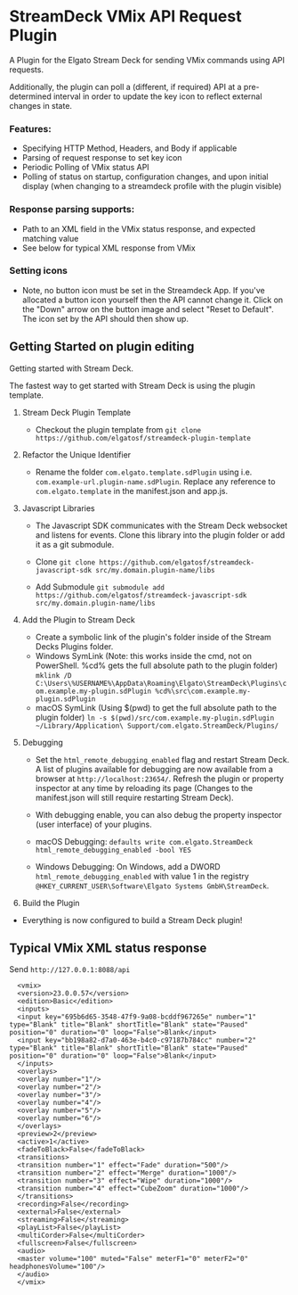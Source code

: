 # StreamDeck VMix API Request Plugin

A Plugin for the Elgato Stream Deck for sending VMix commands using API requests.

Additionally, the plugin can poll a (different, if required) API at a
pre-determined interval in order to update the key icon to reflect external
changes in state.

### Features:
* Specifying HTTP Method, Headers, and Body if applicable
* Parsing of request response to set key icon
* Periodic Polling of VMix status API
* Polling of status on startup, configuration changes, and upon initial display
  (when changing to a streamdeck profile with the plugin visible)

### Response parsing supports:
* Path to an XML field in the VMix status response, and expected matching value
* See below for typical XML response from VMix

### Setting icons
* Note, no button icon must be set in the Streamdeck App. If you've allocated a button icon yourself then the API cannot change it. Click on the "Down" arrow on the button image and select "Reset to Default". The icon set by the API should then show up.

## Getting Started on plugin editing
Getting started with Stream Deck.

The fastest way to get started with Stream Deck is using the plugin template.
1.  Stream Deck Plugin Template
    * Checkout the plugin template from 
 `git clone https://github.com/elgatosf/streamdeck-plugin-template`

2. Refactor the Unique Identifier
   * Rename the folder `com.elgato.template.sdPlugin` using i.e. `com.example-url.plugin-name.sdPlugin`. Replace any reference to `com.elgato.template` in the manifest.json and app.js.
3. Javascript Libraries
   * The Javascript SDK communicates with the Stream Deck websocket and listens for events. Clone this library into the plugin folder or add it as a git submodule.
   * Clone
`git clone https://github.com/elgatosf/streamdeck-javascript-sdk src/my.domain.plugin-name/libs`

   * Add Submodule
`git submodule add https://github.com/elgatosf/streamdeck-javascript-sdk src/my.domain.plugin-name/libs`
4. Add the Plugin to Stream Deck
   * Create a symbolic link of the plugin's folder inside of the Stream Decks Plugins folder.
   * Windows SymLink
(Note: this works inside the cmd, not on PowerShell.
 %cd% gets the full absolute path to the plugin folder)
`mklink /D C:\Users\%USERNAME%\AppData\Roaming\Elgato\StreamDeck\Plugins\com.example.my-plugin.sdPlugin %cd%\src\com.example.my-plugin.sdPlugin`
   * macOS SymLink
(Using \$(pwd) to get the full absolute path to the plugin folder)
`ln -s $(pwd)/src/com.example.my-plugin.sdPlugin ~/Library/Application\ Support/com.elgato.StreamDeck/Plugins/`
5. Debugging
   * Set the `html_remote_debugging_enabled` flag and restart Stream Deck. A list of plugins available for debugging are now available from a browser at `http://localhost:23654/`. Refresh the plugin or property inspector at any time by reloading its page (Changes to the manifest.json will still require restarting Stream Deck).
   * With debugging enable, you can also debug the property inspector (user interface) of your plugins. 

   * macOS Debugging:
`defaults write com.elgato.StreamDeck html_remote_debugging_enabled -bool YES`
   * Windows Debugging: 
On Windows, add a DWORD `html_remote_debugging_enabled` with value 1 in the registry `@HKEY_CURRENT_USER\Software\Elgato Systems GmbH\StreamDeck`.

6. Build the Plugin
*  Everything is now configured to build a Stream Deck plugin!


## Typical VMix XML status response

Send `http://127.0.0.1:8088/api`

```
  <vmix>
  <version>23.0.0.57</version>
  <edition>Basic</edition>
  <inputs>
  <input key="695b6d65-3548-47f9-9a08-bcddf967265e" number="1" type="Blank" title="Blank" shortTitle="Blank" state="Paused" position="0" duration="0" loop="False">Blank</input>
  <input key="bb198a82-d7a0-463e-b4c0-c97187b784cc" number="2" type="Blank" title="Blank" shortTitle="Blank" state="Paused" position="0" duration="0" loop="False">Blank</input>
  </inputs>
  <overlays>
  <overlay number="1"/>
  <overlay number="2"/>
  <overlay number="3"/>
  <overlay number="4"/>
  <overlay number="5"/>
  <overlay number="6"/>
  </overlays>
  <preview>2</preview>
  <active>1</active>
  <fadeToBlack>False</fadeToBlack>
  <transitions>
  <transition number="1" effect="Fade" duration="500"/>
  <transition number="2" effect="Merge" duration="1000"/>
  <transition number="3" effect="Wipe" duration="1000"/>
  <transition number="4" effect="CubeZoom" duration="1000"/>
  </transitions>
  <recording>False</recording>
  <external>False</external>
  <streaming>False</streaming>
  <playList>False</playList>
  <multiCorder>False</multiCorder>
  <fullscreen>False</fullscreen>
  <audio>
  <master volume="100" muted="False" meterF1="0" meterF2="0" headphonesVolume="100"/>
  </audio>
  </vmix>
```  